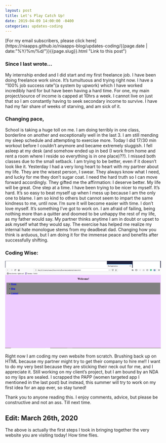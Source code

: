 ```yaml
---
layout: post
title: Let's Play Catch Up!
date: 2019-04-09 14:00:00 -0400
categories: updates-coding
---
```

<!-- Need to copy/paste to each post: -->
<div class="feed" markdown="1">
 [For my email subscribers, please click here](https://niaapps.github.io/niaapps-blog/updates-coding/{{page.date | date:"%Y/%m/%d/"}}{{page.slug}}.html "Link to this post")
</div>

### Since I last wrote…

My internship ended and I did start and my first freelance job. I have been doing freelance work since. It’s tumultuous and trying right now. I have a “100% job success rate”(a system by upwork) which I have worked incredibly hard for but have been having a hard time. For one, my main project/source of income is capped at 10hrs a week. I cannot live on just that so I am constantly having to seek secondary income to survive. I have had my fair share of weeks of starving, and am sick of it. 

### Changing pace,

School is taking a huge toll on me. I am doing terribly in one class, borderline on another and exceptionally well in the last 3. I am still mending my sleep schedule and attempting to exercise more. Today I did 17/30 min workout before I couldn’t anymore and became extremely sluggish. I fell asleep at my desk (and somehow ended up in bed (I work from home and rent a room where I reside so everything is in one place)??). I missed both classes due to the small setback. I am trying to be better, even if it doesn’t look like it. Yesterday I had a very long heart to heart with my partner about my life. They are the wisest person, I swear. They always know what I need, and lucky for me they don’t sugar coat. I need the hard truth so I can move forward accordingly. They gifted me the affirmation: I deserve better. My life will be great. One step at a time. I have been trying to be nicer to myself. It’s hard. It’s so easy to beat myself up when I mess up because I am the only one to blame. I am so kind to others but cannot seem to impart the same kindness to me, until now. I’m sure it will become easier with time. I don’t love myself. It’s something I’ve got to work on. I am afraid of failing, being nothing more than a quitter and doomed to be unhappy the rest of my life, as my father would say. My partner thinks anytime I am in doubt or upset to ask myself what they would say. The exercise has helped me realize my internal hate monologue stems from my deadbeat dad. Changing how you think is arduous, but I am doing it for the immense peace and benefits after successfully shifting.

### Coding Wise:

<div class="scale-img">
<img id="" src="/../../images/blog-1.png" alt="website screenshot">
</div>

Right now I am coding my own website from scratch. Brushing back up on HTML because my partner might try to get their company to hire me!! I want to do my very best because they are sticking their neck out for me, and I appreciate it. Still working on my client’s project, but I am bound by an NDA so my lips are sealed. I scrapped the PAPP (women targeted app I mentioned in the last post) but instead, this summer will try to work on my first idea for an app ever, so stay tuned!

Thank you to anyone reading this. I enjoy comments, advice, but please be constructive and not an ass. Till next time.

## Edit: March 26th, 2020
The above is actually the first steps I took in bringing together the very website you are visiting today! How time flies.